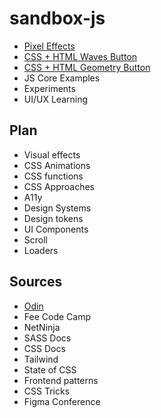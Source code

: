 # sandbox-js

- [Pixel Effects](https://www.youtube.com/watch?v=UoTxOVEecbI)
- [CSS + HTML Waves Button](https://www.youtube.com/watch?v=w00Z5y8jEjk&list=PLM6XATa8CAG6IJvQBkrTTNZmpIcyS2Avk)
- [CSS + HTML Geometry Button](https://www.youtube.com/watch?v=0IygEAp01J4&list=PLM6XATa8CAG6IJvQBkrTTNZmpIcyS2Avk&index=5)
- JS Core Examples
- Experiments
- UI/UX Learning

## Plan

- Visual effects
- CSS Animations
- CSS functions
- CSS Approaches
- A11y
- Design Systems
- Design tokens
- UI Components
- Scroll
- Loaders

## Sources

- [Odin](https://www.theodinproject.com/paths/full-stack-javascript/courses/advanced-html-and-css)
- Fee Code Camp
- NetNinja
- SASS Docs
- CSS Docs
- Tailwind
- State of CSS
- Frontend patterns
- CSS Tricks
- Figma Conference

